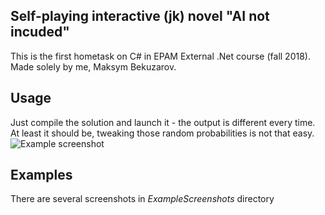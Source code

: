 ## Self-playing interactive (jk) novel "AI not incuded"
This is the first hometask on C# in EPAM External .Net course (fall 2018).
Made solely by me, Maksym Bekuzarov.

## Usage
Just compile the solution and launch it - the output is different every time.
At least it should be, tweaking those random probabilities is not that easy.
![Example screenshot](ExampleScreenshots/BadEnding1)

## Examples
There are several screenshots in _ExampleScreenshots_ directory